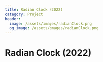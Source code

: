 ```yaml
---
title: Radian Clock (2022)
category: Project
header:
  image: /assets/images/radianClock.png
  og_image: /assets/images/radianClock.png
---
```


# Radian Clock (2022)
